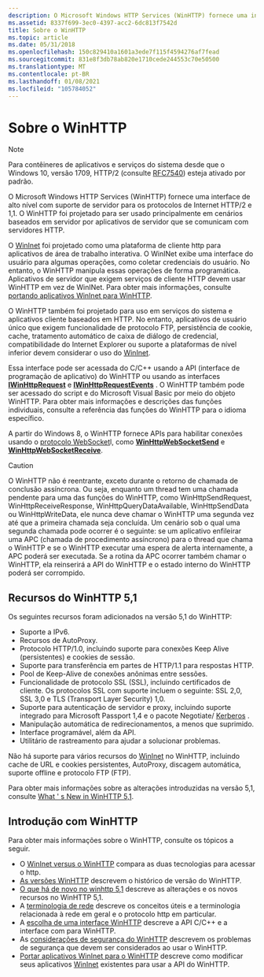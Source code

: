 ```yaml
---
description: O Microsoft Windows HTTP Services (WinHTTP) fornece uma interface de alto nível com suporte de servidor para os protocolos de Internet HTTP/2 e 1,1.
ms.assetid: 8337f699-3ec0-4397-acc2-6dc813f7542d
title: Sobre o WinHTTP
ms.topic: article
ms.date: 05/31/2018
ms.openlocfilehash: 150c829410a1601a3ede7f115f4594276af7fead
ms.sourcegitcommit: 831e8f3db78ab820e1710cede244553c70e50500
ms.translationtype: MT
ms.contentlocale: pt-BR
ms.lasthandoff: 01/08/2021
ms.locfileid: "105784052"
---
```

# <a name="about-winhttp"></a>Sobre o WinHTTP

> [!NOTE]
> Para contêineres de aplicativos e serviços do sistema desde que o Windows 10, versão 1709, HTTP/2 (consulte [RFC7540](https://tools.ietf.org/html/rfc7540)) esteja ativado por padrão.

O Microsoft Windows HTTP Services (WinHTTP) fornece uma interface de alto nível com suporte de servidor para os protocolos de Internet HTTP/2 e 1,1. O WinHTTP foi projetado para ser usado principalmente em cenários baseados em servidor por aplicativos de servidor que se comunicam com servidores HTTP.

O [WinInet](/windows/desktop/WinInet/portal) foi projetado como uma plataforma de cliente http para aplicativos de área de trabalho interativa. O WinINet exibe uma interface do usuário para algumas operações, como coletar credenciais do usuário. No entanto, o WinHTTP manipula essas operações de forma programática. Aplicativos de servidor que exigem serviços de cliente HTTP devem usar WinHTTP em vez de WinINet. Para obter mais informações, consulte [portando aplicativos WinInet para WinHTTP](porting-wininet-applications-to-winhttp.md).

O WinHTTP também foi projetado para uso em serviços do sistema e aplicativos cliente baseados em HTTP. No entanto, aplicativos de usuário único que exigem funcionalidade de protocolo FTP, persistência de cookie, cache, tratamento automático de caixa de diálogo de credencial, compatibilidade do Internet Explorer ou suporte a plataformas de nível inferior devem considerar o uso do [WinInet](/windows/desktop/WinInet/portal).

Essa interface pode ser acessada do C/C++ usando a API (interface de programação de aplicativo) do WinHTTP ou usando as interfaces [**IWinHttpRequest**](iwinhttprequest-interface.md) e [**IWinHttpRequestEvents**](iwinhttprequestevents-interface.md) . O WinHTTP também pode ser acessado do script e do Microsoft Visual Basic por meio do objeto WinHTTP. Para obter mais informações e descrições das funções individuais, consulte a referência das funções do WinHTTP para o idioma específico.

A partir do Windows 8, o WinHTTP fornece APIs para habilitar conexões usando o [protocolo WebSocket](https://tools.ietf.org/html/rfc6455)l, como [**WinHttpWebSocketSend**](/windows/desktop/api/winhttp/nf-winhttp-winhttpwebsocketsend) e [**WinHttpWebSocketReceive**](/windows/desktop/api/winhttp/nf-winhttp-winhttpwebsocketreceive).

> [!Caution]  
> O WinHTTP não é reentrante, exceto durante o retorno de chamada de conclusão assíncrona. Ou seja, enquanto um thread tem uma chamada pendente para uma das funções do WinHTTP, como WinHttpSendRequest, WinHttpReceiveResponse, WinHttpQueryDataAvailable, WinHttpSendData ou WinHttpWriteData, ele nunca deve chamar o WinHTTP uma segunda vez até que a primeira chamada seja concluída. Um cenário sob o qual uma segunda chamada pode ocorrer é o seguinte: se um aplicativo enfileirar uma APC (chamada de procedimento assíncrono) para o thread que chama o WinHTTP e se o WinHTTP executar uma espera de alerta internamente, a APC poderá ser executada. Se a rotina da APC ocorrer também chamar o WinHTTP, ela reinserirá a API do WinHTTP e o estado interno do WinHTTP poderá ser corrompido.

## <a name="winhttp-51-features"></a>Recursos do WinHTTP 5,1

Os seguintes recursos foram adicionados na versão 5,1 do WinHTTP:

-   Suporte a IPv6.
-   Recursos de AutoProxy.
-   Protocolo HTTP/1.0, incluindo suporte para conexões Keep Alive (persistentes) e cookies de sessão.
-   Suporte para transferência em partes de HTTP/1.1 para respostas HTTP.
-   Pool de Keep-Alive de conexões anônimas entre sessões.
-   Funcionalidade de protocolo SSL (SSL), incluindo certificados de cliente. Os protocolos SSL com suporte incluem o seguinte: SSL 2,0, SSL 3,0 e TLS (Transport Layer Security) 1,0.
-   Suporte para autenticação de servidor e proxy, incluindo suporte integrado para Microsoft Passport 1,4 e o pacote Negotiate/ [Kerberos](../com/kerberos-v5-protocol.md) .
-   Manipulação automática de redirecionamentos, a menos que suprimido.
-   Interface programável, além da API.
-   Utilitário de rastreamento para ajudar a solucionar problemas.

Não há suporte para vários recursos do [WinInet](/windows/desktop/WinInet/portal) no WinHTTP, incluindo cache de URL e cookies persistentes, AutoProxy, discagem automática, suporte offline e protocolo FTP (FTP).

Para obter mais informações sobre as alterações introduzidas na versão 5,1, consulte [What ' s New in WinHTTP 5,1](what-s-new-in-winhttp-5-1.md).

## <a name="getting-started-with-winhttp"></a>Introdução com WinHTTP

Para obter mais informações sobre o WinHTTP, consulte os tópicos a seguir.

* O [WinInet versus o WinHTTP](/windows/desktop/wininet/wininet-vs-winhttp) compara as duas tecnologias para acessar o http.
* [As versões WinHTTP](winhttp-versions.md) descrevem o histórico de versão do WinHTTP.
* [O que há de novo no winhttp 5,1](what-s-new-in-winhttp-5-1.md) descreve as alterações e os novos recursos no WinHTTP 5,1.
* A [terminologia de rede](network-terminology.md) descreve os conceitos úteis e a terminologia relacionada à rede em geral e o protocolo http em particular.
* A [escolha de uma interface WinHTTP](choosing-a-winhttp-interface.md) descreve a API C/C++ e a interface com para WinHTTP.
* As [considerações de segurança do WinHTTP](winhttp-security-considerations.md) descrevem os problemas de segurança que devem ser considerados ao usar o WinHTTP.
* [Portar aplicativos WinInet para o WinHTTP](porting-wininet-applications-to-winhttp.md) descreve como modificar seus aplicativos [WinInet](/windows/desktop/WinInet/portal) existentes para usar a API do WinHTTP.
